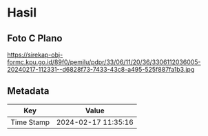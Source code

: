 # Hasil

## Foto C Plano

https://sirekap-obj-formc.kpu.go.id/89f0/pemilu/pdpr/33/06/11/20/36/3306112036005-20240217-112331--d6828f73-7433-43c8-a495-525f887fa1b3.jpg


## Metadata

| Key        | Value               |
| ---------- | ------------------- |
| Time Stamp | 2024-02-17 11:35:16 |



